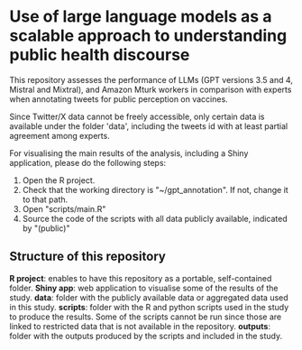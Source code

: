 # Use of large language models as a scalable approach to understanding public health discourse

This repository assesses the performance of LLMs (GPT versions 3.5 and 4, Mistral and Mixtral),  and Amazon Mturk workers in comparison with experts when annotating tweets for public perception on vaccines.

Since Twitter/X data cannot be freely accessible, only certain data is available under the folder 'data', including the tweets id with at least partial agreement among experts.

For visualising the main results of the analysis, including a Shiny application, please do the following steps:

1. Open the R project. 
2. Check that the working directory is "~/gpt_annotation". If not, change it to that path.
3. Open "scripts/main.R"
4. Source the code of the scripts with all data publicly available, indicated by "(public)" 

## Structure of this repository
**R project**: enables to have this repository as a portable, self-contained folder.
**Shiny app**: web application to visualise some of the results of the study.
**data**: folder with the publicly available data or aggregated data used in this study.
**scripts**: folder with the R and python scripts used in the study to produce the results. Some of the scripts cannot be run since those are linked to restricted data that is not available in the repository.
**outputs**: folder with the outputs produced by the scripts and included in the study.
